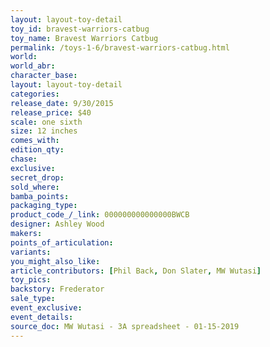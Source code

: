 ```yaml
---
layout: layout-toy-detail 
toy_id: bravest-warriors-catbug
toy_name: Bravest Warriors Catbug
permalink: /toys-1-6/bravest-warriors-catbug.html
world: 
world_abr: 
character_base: 
layout: layout-toy-detail
categories: 
release_date: 9/30/2015
release_price: $40 
scale: one sixth
size: 12 inches
comes_with: 
edition_qty: 
chase: 
exclusive: 
secret_drop: 
sold_where: 
bamba_points: 
packaging_type: 
product_code_/_link: 000000000000000BWCB
designer: Ashley Wood
makers: 
points_of_articulation: 
variants: 
you_might_also_like: 
article_contributors: [Phil Back, Don Slater, MW Wutasi]
toy_pics: 
backstory: Frederator
sale_type: 
event_exclusive: 
event_details: 
source_doc: MW Wutasi - 3A spreadsheet - 01-15-2019
---
```

